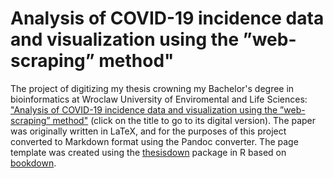 # Analysis of COVID-19 incidence data and visualization using the ”web-scraping” method"

The project of digitizing my thesis crowning my Bachelor's degree in bioinformatics at Wroclaw University of Enviromental and Life Sciences: ["Analysis of COVID-19 incidence data and visualization using the ”web-scraping” method"](https://kamilpytlak.github.io/covid-diploma/) (click on the title to go to its digital version). The paper was originally written in LaTeX, and for the purposes of this project converted to Markdown format using the Pandoc converter. The page template was created using the [thesisdown](https://github.com/ismayc/thesisdown) package in R based on [bookdown](https://github.com/rstudio/bookdown).
